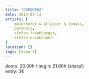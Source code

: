 ```yaml
---
title: "EXPORT#2"
date: 2014-05-13
artists: [
    maierhofer & allgaier & tomasi, 
    paranoiz,
    stefan fraunberger,
    stefan nussbaumer
]
location: {}
tags: [export]
---
```

doors: 20.00h / begin: 21.00h (sharp!)  
entry: 3€
